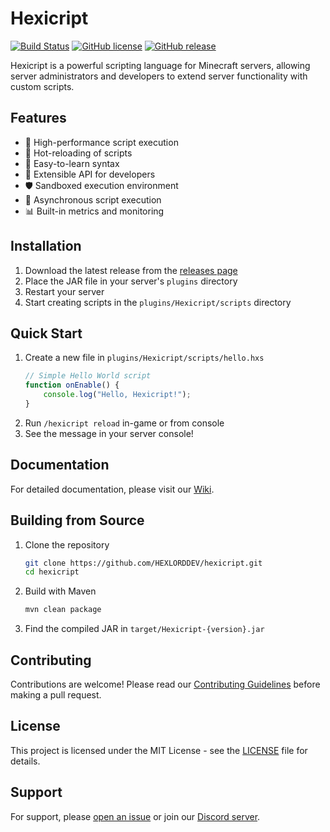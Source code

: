 # Hexicript

[![Build Status](https://github.com/yourusername/hexicript/actions/workflows/build.yml/badge.svg)](https://github.com/yourusername/hexicript/actions)
[![GitHub license](https://img.shields.io/github/license/yourusername/hexicript)](https://github.com/yourusername/hexicript/blob/main/LICENSE)
[![GitHub release](https://img.shields.io/github/v/release/yourusername/hexicript)](https://github.com/yourusername/hexicript/releases)

Hexicript is a powerful scripting language for Minecraft servers, allowing server administrators and developers to extend server functionality with custom scripts.

## Features

- 🚀 High-performance script execution
- 🔄 Hot-reloading of scripts
- 📝 Easy-to-learn syntax
- 🔌 Extensible API for developers
- 🛡️ Sandboxed execution environment
- 🔄 Asynchronous script execution
- 📊 Built-in metrics and monitoring

## Installation

1. Download the latest release from the [releases page](https://github.com/yourusername/hexicript/releases)
2. Place the JAR file in your server's `plugins` directory
3. Restart your server
4. Start creating scripts in the `plugins/Hexicript/scripts` directory

## Quick Start

1. Create a new file in `plugins/Hexicript/scripts/hello.hxs`
   ```javascript
   // Simple Hello World script
   function onEnable() {
       console.log("Hello, Hexicript!");
   }
   ```
2. Run `/hexicript reload` in-game or from console
3. See the message in your server console!

## Documentation

For detailed documentation, please visit our [Wiki](https://github.com/HEXLORDDEV/hexicript/wiki).

## Building from Source

1. Clone the repository
   ```bash
   git clone https://github.com/HEXLORDDEV/hexicript.git
   cd hexicript
   ```
2. Build with Maven
   ```bash
   mvn clean package
   ```
3. Find the compiled JAR in `target/Hexicript-{version}.jar`

## Contributing

Contributions are welcome! Please read our [Contributing Guidelines](CONTRIBUTING.md) before making a pull request.

## License

This project is licensed under the MIT License - see the [LICENSE](LICENSE) file for details.

## Support

For support, please [open an issue](https://github.com/yourusername/hexicript/issues) or join our [Discord server](https://discord.gg/yourinvite).
